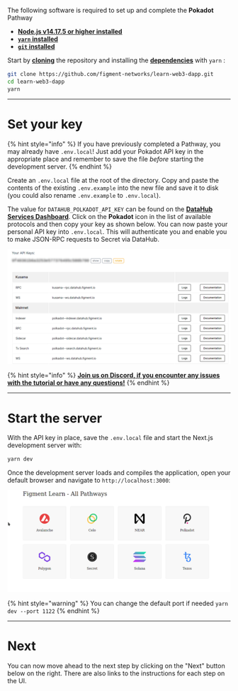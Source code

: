The following software is required to set up and complete the **Pokadot** Pathway

* [**Node.js v14.17.5 or higher installed**](https://nodejs.org/)
* [**`yarn` installed**](https://yarnpkg.com/getting-started/install)
* [**`git` installed**](https://git-scm.com/book/en/v2/Getting-Started-Installing-Git)

Start by [**cloning**](https://git-scm.com/docs/git-clone) the repository and installing the [**dependencies**](https://classic.yarnpkg.com/en/docs/managing-dependencies/) with `yarn` :

```bash
git clone https://github.com/figment-networks/learn-web3-dapp.git
cd learn-web3-dapp
yarn
```

---------------------------

# Set your key

{% hint style="info" %}
If you have previously completed a Pathway, you may already have `.env.local`! Just add your Pokadot API key in the appropriate place and remember to save the file _before_ starting the development server.
{% endhint %}

Create an `.env.local` file at the root of the directory. Copy and paste the contents of the existing `.env.example` into the new file and save it to disk (you could also rename `.env.example` to `.env.local`).

The value for `DATAHUB_POLKADOT_API_KEY` can be found on the [**DataHub Services Dashboard**](https://datahub.figment.io/services/secret). Click on the **Pokadot** icon in the list of available protocols and then copy your key as shown below. You can now paste your personal API key into `.env.local`. This will authenticate you and enable you to make JSON-RPC requests to Secret via DataHub.

![](../../../.gitbook/assets/pathways/polkadot/polkadot-setup.gif)

{% hint style="info" %}
[**Join us on Discord, if you encounter any issues with the tutorial or have any questions!**](https://discord.gg/fszyM7K)
{% endhint %}

---------------------------

# Start the server

With the API key in place, save the `.env.local` file and start the Next.js development server with:

```bash
yarn dev
```

Once the development server loads and compiles the application, open your default browser and navigate to `http://localhost:3000`:

![](../../../.gitbook/assets/pathway-home.gif)

{% hint style="warning" %}
You can change the default port if needed `yarn dev --port 1122`
{% endhint %}

---------------------------

# Next

You can now move ahead to the next step by clicking on the "Next" button below on the right. There are also links to the instructions for each step on the UI.
